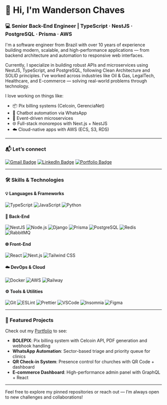# 👋 Hi, I'm Wanderson Chaves

### 💻 Senior Back-End Engineer | TypeScript · NestJS · PostgreSQL · Prisma · AWS

I'm a software engineer from Brazil with over 10 years of experience building modern, scalable, and high-performance applications — from backend architecture and automation to responsive web interfaces.

Currently, I specialize in building robust APIs and microservices using NestJS, TypeScript, and PostgreSQL, following Clean Architecture and SOLID principles. I’ve worked across industries like Oil & Gas, LegalTech, Healthcare, and E-commerce — solving real-world problems through technology.

I love working on things like:
- 📦 Pix billing systems (Celcoin, GerenciaNet)
- 🤖 Chatbot automation via WhatsApp
- 🔁 Event-driven microservices
- 🌐 Full-stack monorepos with Next.js + NestJS
- ☁️ Cloud-native apps with AWS (ECS, S3, RDS)

---

### 📬 Let’s connect

[![Gmail Badge](https://img.shields.io/badge/-Gmail-c14438?style=flat-square&logo=Gmail&logoColor=white)](mailto:wandersonchavesbr14@gmail.com)
[![LinkedIn Badge](https://img.shields.io/badge/LinkedIn-0077B5?style=flat-square&logo=linkedin&logoColor=white)](https://www.linkedin.com/in/wandersonchaves/)
[![Portfolio Badge](https://img.shields.io/badge/Portfolio-000?style=flat-square&logo=vercel&logoColor=white)](https://wandersonchaves.vercel.app/about)

---

### 🛠 Skills & Technologies

#### 💡 Languages & Frameworks
![TypeScript](https://img.shields.io/badge/TypeScript-007ACC?style=flat-square&logo=typescript&logoColor=white)
![JavaScript](https://img.shields.io/badge/JavaScript-F7DF1E?style=flat-square&logo=javascript&logoColor=black)
![Python](https://img.shields.io/badge/Python-3670A0?style=flat-square&logo=python&logoColor=white)

#### 🔧 Back-End
![NestJS](https://img.shields.io/badge/NestJS-E0234E?style=flat-square&logo=nestjs&logoColor=white)
![Node.js](https://img.shields.io/badge/Node.js-339933?style=flat-square&logo=node.js&logoColor=white)
![Django](https://img.shields.io/badge/Django-092E20?style=flat-square&logo=django&logoColor=white)
![Prisma](https://img.shields.io/badge/Prisma-3982CE?style=flat-square&logo=prisma&logoColor=white)
![PostgreSQL](https://img.shields.io/badge/PostgreSQL-4169E1?style=flat-square&logo=postgresql&logoColor=white)
![Redis](https://img.shields.io/badge/Redis-DC382D?style=flat-square&logo=redis&logoColor=white)
![RabbitMQ](https://img.shields.io/badge/RabbitMQ-FF6600?style=flat-square&logo=rabbitmq&logoColor=white)

#### 🌐 Front-End
![React](https://img.shields.io/badge/React-20232A?style=flat-square&logo=react&logoColor=61DAFB)
![Next.js](https://img.shields.io/badge/Next.js-000000?style=flat-square&logo=next.js&logoColor=white)
![Tailwind CSS](https://img.shields.io/badge/TailwindCSS-38B2AC?style=flat-square&logo=tailwind-css&logoColor=white)

#### ☁️ DevOps & Cloud
![Docker](https://img.shields.io/badge/Docker-2496ED?style=flat-square&logo=docker&logoColor=white)
![AWS](https://img.shields.io/badge/AWS-232F3E?style=flat-square&logo=amazon-aws&logoColor=white)
![Railway](https://img.shields.io/badge/Railway-000000?style=flat-square&logo=railway&logoColor=white)

#### ⚙️ Tools & Utilities
![Git](https://img.shields.io/badge/Git-F05032?style=flat-square&logo=git&logoColor=white)
![ESLint](https://img.shields.io/badge/ESLint-4B32C3?style=flat-square&logo=eslint&logoColor=white)
![Prettier](https://img.shields.io/badge/Prettier-F7BA3E?style=flat-square&logo=prettier&logoColor=white)
![VSCode](https://img.shields.io/badge/VSCode-007ACC?style=flat-square&logo=visual-studio-code&logoColor=white)
![Insomnia](https://img.shields.io/badge/Insomnia-5849BE?style=flat-square&logo=insomnia&logoColor=white)
![Figma](https://img.shields.io/badge/Figma-F24E1E?style=flat-square&logo=figma&logoColor=white)

---

### 📌 Featured Projects
Check out my [Portfolio](https://wandersonchaves.dev) to see:

- **BOLEPIX**: Pix billing system with Celcoin API, PDF generation and webhook handling  
- **WhatsApp Automation**: Sector-based triage and priority queue for clinics  
- **QR Check-in System**: Presence control for churches with QR Code + dashboard  
- **E-commerce Dashboard**: High-performance admin panel with GraphQL + React

---

Feel free to explore my pinned repositories or reach out — I’m always open to new challenges and collaborations!
